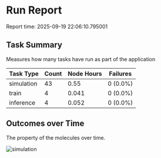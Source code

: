 # Run Report
Report time: 2025-09-19 22:06:10.795001

## Task Summary
Measures how many tasks have run as part of the application

| Task Type   |   Count |   Node Hours | Failures   |
|-------------|---------|--------------|------------|
| simulation  |      43 |        0.55  | 0 (0.0%)   |
| train       |       4 |        0.041 | 0 (0.0%)   |
| inference   |       4 |        0.052 | 0 (0.0%)   |

## Outcomes over Time
The property of the molecules over time.

![simulation](simulation-outputs.png)

